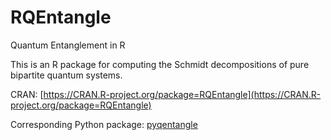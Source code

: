 # RQEntangle

Quantum Entanglement in R

This is an R package for computing the Schmidt decompositions of pure bipartite quantum systems.

CRAN:  [https://CRAN.R-project.org/package=RQEntangle](https://CRAN.R-project.org/package=RQEntangle)

Corresponding Python package: [pyqentangle](http://pyqentangle.readthedocs.io/en/latest/)

